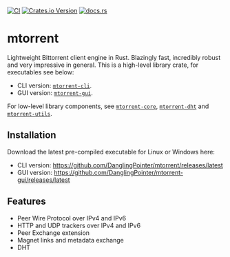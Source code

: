 [![CI](https://github.com/DanglingPointer/mtorrent/actions/workflows/ci.yml/badge.svg)](https://github.com/DanglingPointer/mtorrent/actions/workflows/ci.yml)
[![Crates.io Version](https://img.shields.io/crates/v/mtorrent)](https://crates.io/crates/mtorrent)
[![docs.rs](https://img.shields.io/docsrs/mtorrent)](https://docs.rs/mtorrent/latest)

# mtorrent
Lightweight Bittorrent client engine in Rust. Blazingly fast, incredibly robust and very impressive in general. This is a high-level library crate, for executables see below:
- CLI version: [`mtorrent-cli`](https://crates.io/crates/mtorrent-cli).
- GUI version: [`mtorrent-gui`](https://github.com/DanglingPointer/mtorrent-gui).

For low-level library components, see [`mtorrent-core`](https://crates.io/crates/mtorrent-core), [`mtorrent-dht`](https://crates.io/crates/mtorrent-dht) and [`mtorrent-utils`](https://crates.io/crates/mtorrent-utils).

## Installation
Download the latest pre-compiled executable for Linux or Windows here:
- CLI version: https://github.com/DanglingPointer/mtorrent/releases/latest
- GUI version: https://github.com/DanglingPointer/mtorrent-gui/releases/latest

## Features
- Peer Wire Protocol over IPv4 and IPv6
- HTTP and UDP trackers over IPv4 and IPv6
- Peer Exchange extension
- Magnet links and metadata exchange
- DHT

